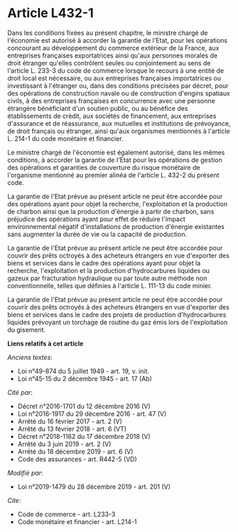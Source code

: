 # Article L432-1

Dans les conditions fixées au présent chapitre, le ministre chargé de l'économie est autorisé à accorder la garantie de
l'Etat, pour les opérations concourant au développement du commerce extérieur de la France, aux entreprises françaises
exportatrices ainsi qu'aux personnes morales de droit étranger qu'elles contrôlent seules ou conjointement au sens de
l'article L. 233-3 du code de commerce lorsque le recours à une entité de droit local est nécessaire, ou aux entreprises
françaises importatrices ou investissant à l'étranger ou, dans des conditions précisées par décret, pour des opérations de
construction navale ou de construction d'engins spatiaux civils, à des entreprises françaises en concurrence avec une
personne étrangère bénéficiant d'un soutien public, ou au bénéfice des établissements de crédit, aux sociétés de financement,
aux entreprises d'assurance et de réassurance, aux mutuelles et institutions de prévoyance, de droit français ou étranger,
ainsi qu'aux organismes mentionnés à l'article L. 214-1 du code monétaire et financier.

Le ministre chargé de l'économie est également autorisé, dans les mêmes conditions, à accorder la garantie de l'Etat pour les
opérations de gestion des opérations et garanties de couverture du risque monétaire de l'organisme mentionné au premier
alinéa de l'article L. 432-2 du présent code.

La garantie de l'Etat prévue au présent article ne peut être accordée pour des opérations ayant pour objet la recherche,
l'exploitation et la production de charbon ainsi que la production d'énergie à partir de charbon, sans préjudice des
opérations ayant pour effet de réduire l'impact environnemental négatif d'installations de production d'énergie existantes
sans augmenter la durée de vie ou la capacité de production.

La garantie de l'Etat prévue au présent article ne peut être accordée pour couvrir des prêts octroyés à des acheteurs
étrangers en vue d'exporter des biens et services dans le cadre des opérations ayant pour objet la recherche, l'exploitation
et la production d'hydrocarbures liquides ou gazeux par fracturation hydraulique ou par toute autre méthode non
conventionnelle, telles que définies à l'article L. 111-13 du code minier.

La garantie de l'Etat prévue au présent article ne peut être accordée pour couvrir des prêts octroyés à des acheteurs
étrangers en vue d'exporter des biens et services dans le cadre des projets de production d'hydrocarbures liquides prévoyant
un torchage de routine du gaz émis lors de l'exploitation du gisement.

**Liens relatifs à cet article**

_Anciens textes_:

  - Loi n°49-874 du 5 juillet 1949 - art. 19, v. init.
  - Loi n°45-15 du 2 décembre 1945 - art. 17 (Ab)

_Cité par_:

  - Décret n°2016-1701 du 12 décembre 2016 (V)
  - Loi n°2016-1917 du 29 décembre 2016 - art. 47 (V)
  - Arrêté du 16 février 2017 - art. 2 (V)
  - Arrêté du 13 février 2018 - art. 6 (VT)
  - Décret n°2018-1162 du 17 décembre 2018 (V)
  - Arrêté du 3 juin 2019 - art. 2 (V)
  - Arrêté du 18 décembre 2019 - art. 6 (V)
  - Code des assurances - art. R442-5 (VD)

_Modifié par_:

  - Loi n°2019-1479 du 28 décembre 2019 - art. 201 (V)

_Cite_:

  - Code de commerce - art. L233-3
  - Code monétaire et financier - art. L214-1
